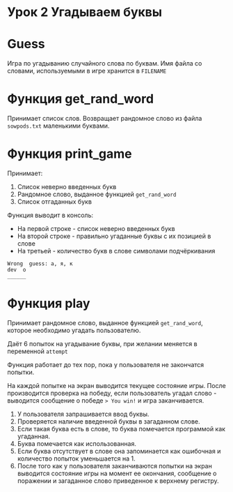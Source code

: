 # Урок 2 Угадываем буквы
#  Guess
Игра по угадыванию случайного слова по буквам. Имя файла со словами, используемыми в игре хранится в `FILENAME`

# Функция get_rand_word
Принимает список слов. Возвращает рандомное слово из файла `sowpods.txt` маленькими буквами.

# Функция print_game
Принимает:
1. Список неверно введенных букв
2. Рандомное слово, выданное функцией `get_rand_word`
3. Список отгаданных букв
 
Функция выводит в консоль:
* На первой строке - список неверно введенных букв
* На второй строке - правильно угаданные буквы с их позицией в слове
* На третьей - количество букв в слове символами подчёркивания 
``` 
Wrong  guess: а, я, к
dev  о
______ 
```

# Функция play
Принимает рандомное слово, выданное функцией `get_rand_word`, которое необходимо угадать пользователю.

Даёт 6 попыток на угадывание буквы, при желании меняется в переменной `attempt`

Функция работает до тех пор, пока у пользователя не закончатся попытки. 

На каждой попытке на экран выводится текущее состояние игры. После производится проверка на победу, если пользователь угадал слово - выводится сообщение о победе `> You win!` и игра заканчивается.

1. У пользователя запрашивается ввод буквы.
2. Проверяется наличие введенной буквы в загаданном слове.
3. Если такая буква есть в слове, то буква помечается программой как угаданная.
4. Буква помечается как использованная.
5. Если буква отсутствует в слове она запоминается как ошибочная и количество попыток уменьшается на 1.
6. После того как у пользователя заканчиваются попытки на экран выводится состояние игры на момент ее окончания, сообщение о поражении и загаданное слово приведенное к верхнему регистру.
